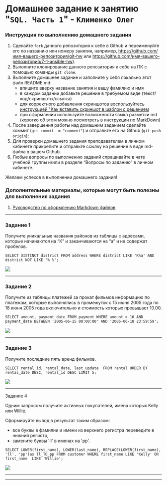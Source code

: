 # Домашнее задание к занятию "`SQL. Часть 1`" - `Клименко Олег`


### Инструкция по выполнению домашнего задания

   1. Сделайте `fork` данного репозитория к себе в Github и переименуйте его по названию или номеру занятия, например, https://github.com/имя-вашего-репозитория/git-hw или  https://github.com/имя-вашего-репозитория/7-1-ansible-hw).
   2. Выполните клонирование данного репозитория к себе на ПК с помощью команды `git clone`.
   3. Выполните домашнее задание и заполните у себя локально этот файл README.md:
      - впишите вверху название занятия и вашу фамилию и имя
      - в каждом задании добавьте решение в требуемом виде (текст/код/скриншоты/ссылка)
      - для корректного добавления скриншотов воспользуйтесь [инструкцией "Как вставить скриншот в шаблон с решением](https://github.com/netology-code/sys-pattern-homework/blob/main/screen-instruction.md)
      - при оформлении используйте возможности языка разметки md (коротко об этом можно посмотреть в [инструкции  по MarkDown](https://github.com/netology-code/sys-pattern-homework/blob/main/md-instruction.md))
   4. После завершения работы над домашним заданием сделайте коммит (`git commit -m "comment"`) и отправьте его на Github (`git push origin`);
   5. Для проверки домашнего задания преподавателем в личном кабинете прикрепите и отправьте ссылку на решение в виде md-файла в вашем Github.
   6. Любые вопросы по выполнению заданий спрашивайте в чате учебной группы и/или в разделе “Вопросы по заданию” в личном кабинете.
   
Желаем успехов в выполнении домашнего задания!
   
### Дополнительные материалы, которые могут быть полезны для выполнения задания

1. [Руководство по оформлению Markdown файлов](https://gist.github.com/Jekins/2bf2d0638163f1294637#Code)

---

### Задание 1

Получите уникальные названия районов из таблицы с адресами, которые начинаются на “K” и заканчиваются на “a” и не содержат пробелов.

```
SELECT DISTINCT district FROM address WHERE district LIKE 'K%a' AND district NOT LIKE '% %';
```

![](https://cdn.discordapp.com/attachments/1258765840971464767/1263406348591304826/1.png?ex=669a1e5a&is=6698ccda&hm=3cbce536feac2cc14f7fb8f2574c8038352e72cb56065af3cb4d1cc3b00eb8d8&)

---

### Задание 2

Получите из таблицы платежей за прокат фильмов информацию по платежам, которые выполнялись в промежуток с 15 июня 2005 года по 18 июня 2005 года включительно и стоимость которых превышает 10.00.

```
SELECT amount, payment_date FROM payment WHERE amount > 10 AND payment_date BETWEEN '2005-06-15 00:00:00' AND '2005-06-18 23:59:59';
```

![](https://cdn.discordapp.com/attachments/1258765840971464767/1263406578074386453/2.png?ex=669a1e91&is=6698cd11&hm=d9a5f9d5237d895c7f8f0ee05e97e9924b61649504a28f1e58bae36d783011d9&)

---

### Задание 3

Получите последние пять аренд фильмов.

```
SELECT rental_id, rental_date, last_update  FROM rental ORDER BY rental_date DESC, rental_id DESC LIMIT 5;
```

![](https://cdn.discordapp.com/attachments/1258765840971464767/1263406831032729664/3.png?ex=669a1ecd&is=6698cd4d&hm=3c3926b15ec9d3be6ac0efe8e510125ba3c4af50dfb6efd4065b47d1cbc44987&)

---

Задание 4

Одним запросом получите активных покупателей, имена которых Kelly или Willie.

Сформируйте вывод в результат таким образом:
- все буквы в фамилии и имени из верхнего регистра переведите в нижний регистр,
- замените буквы 'll' в именах на 'pp'.

```
SELECT LOWER(first_name), LOWER(last_name), REPLACE(LOWER(first_name), 'll', 'pp')as ll_TO_pp FROM customer WHERE first_name LIKE 'Kelly' OR  first_name  LIKE 'Willie';
```

![](https://cdn.discordapp.com/attachments/1258765840971464767/1263407212651614208/4.png?ex=669a1f28&is=6698cda8&hm=542376c4c230a41ed7c16cef4b23900f00df927ecf7b73122b912747c2516ee1&)

---
---
